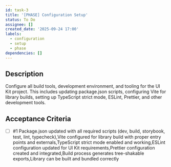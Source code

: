 ```yaml
---
id: task-3
title: '[PHASE] Configuration Setup'
status: To Do
assignee: []
created_date: '2025-09-24 17:00'
labels:
  - configuration
  - setup
  - phase
dependencies: []
---
```


## Description

Configure all build tools, development environment, and tooling for the UI Kit project. This includes updating package.json scripts, configuring Vite for library builds, setting up TypeScript strict mode, ESLint, Prettier, and other development tools.

## Acceptance Criteria
<!-- AC:BEGIN -->
- [ ] #1 Package.json updated with all required scripts (dev, build, storybook, test, lint, typecheck),Vite configured for library build with proper entry points and externals,TypeScript strict mode enabled and working,ESLint configuration updated for UI Kit requirements,Prettier configuration created and integrated,Build process generates tree-shakable exports,Library can be built and bundled correctly
<!-- AC:END -->
